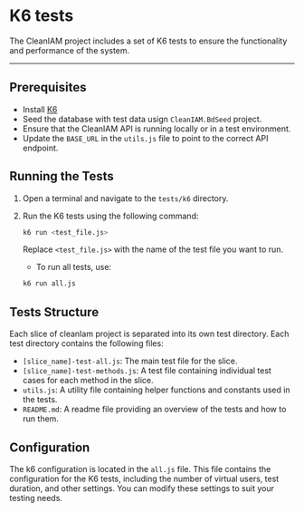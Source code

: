 # K6 tests

The CleanIAM project includes a set of K6 tests to ensure the functionality and performance of the system.

---

## Prerequisites

- Install [K6](https://k6.io/docs/getting-started/installation/)
- Seed the database with test data usign `CleanIAM.BdSeed` project.
- Ensure that the CleanIAM API is running locally or in a test environment.
- Update the `BASE_URL` in the `utils.js` file to point to the correct API endpoint.

## Running the Tests

1. Open a terminal and navigate to the `tests/k6` directory.
2. Run the K6 tests using the following command:

   ```bash
   k6 run <test_file.js>
   ```

   Replace `<test_file.js>` with the name of the test file you want to run.

   - To run all tests, use:

   ```bash
   k6 run all.js
   ```

## Tests Structure

Each slice of cleanIam project is separated into its own test directory. Each test directory contains the following files:

- `[slice_name]-test-all.js`: The main test file for the slice.
- `[slice_name]-test-methods.js`: A test file containing individual test cases for each method in the slice.
- `utils.js`: A utility file containing helper functions and constants used in the tests.
- `README.md`: A readme file providing an overview of the tests and how to run them.

## Configuration

The k6 configuration is located in the `all.js` file. This file contains the configuration for the K6 tests, including the number of virtual users, test duration, and other settings. You can modify these settings to suit your testing needs.
